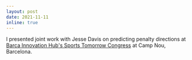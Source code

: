```yaml
---
layout: post
date: 2021-11-11
inline: true
---
```


I presented joint work with Jesse Davis on predicting penalty directions at 
<a target="_blank" href="https://sportstomorrow.fcbarcelona.com/stc22/">Barca Innovation Hub's Sports Tomorrow Congress</a>
  at Camp Nou, Barcelona.

